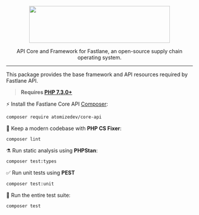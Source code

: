 <p align="center">
    <p align="center">
        <img src="https://fastlane-fastlane.s3.eu-central-1.amazonaws.com/images/fastlane-logo-svg.svg" width="380" height="100" />
    </p>
    <p align="center">
        API Core and Framework for Fastlane, an open-source supply chain operating system.
    </p>
</p>

------
This package provides the base framework and API resources required by Fastlane API.

> **Requires [PHP 7.3.0+](https://php.net/releases/)**

⚡️ Install the Fastlane Core API [Composer](https://getcomposer.org):

```bash
composer require atomizedev/core-api
```

🧹 Keep a modern codebase with **PHP CS Fixer**:
```bash
composer lint
```

⚗️ Run static analysis using **PHPStan**:
```bash
composer test:types
```

✅ Run unit tests using **PEST**
```bash
composer test:unit
```

🚀 Run the entire test suite:
```bash
composer test
```
